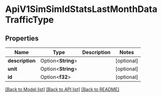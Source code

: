 # ApiV1SimSimIdStatsLastMonthDataTrafficType

## Properties

Name | Type | Description | Notes
------------ | ------------- | ------------- | -------------
**description** | Option<**String**> |  | [optional]
**unit** | Option<**String**> |  | [optional]
**id** | Option<**f32**> |  | [optional]

[[Back to Model list]](../README.md#documentation-for-models) [[Back to API list]](../README.md#documentation-for-api-endpoints) [[Back to README]](../README.md)


